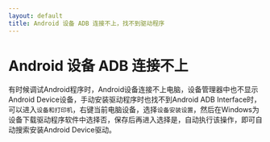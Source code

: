 ```yaml
---
layout: default
title: Android 设备 ADB 连接不上，找不到驱动程序
---
```


# Android 设备 ADB 连接不上

有时候调试Android程序时，Android设备连接不上电脑，设备管理器中也不显示Android Device设备，手动安装驱动程序时也找不到Android ADB Interface时，可以进入`设备和打印机`，右键当前电脑设备，选择`设备安装设置`，然后在Windows为设备下载驱动程序软件中选择否，保存后再进入选择是，自动执行该操作，即可自动搜索安装Android Device驱动。
